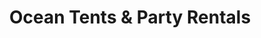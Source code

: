 ---
title: "Ocean Tents & Party Rentals"
url: /mount-holly/ocean-tents-and-party-rentals/
shop: outdoor
---